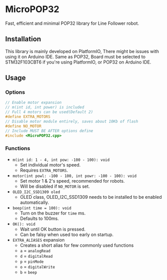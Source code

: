 # MicroPOP32
Fast, efficient and minimal POP32 library for Line Follower robot.

## Installation
This library is mainly developed on PlatformIO, There might be issues with using it on Arduino IDE.
Same as POP32, Board must be selected to STM32F103CBT6 if you're using PlatformIO, or POP32 on Arduino IDE.

## Usage
### Options
```cpp
// Enable motor expansion
// m(int id, int power) is included
// Full 4 motors can be used(Default 2)
#define EXTRA_MOTORS
// Disable motor module entirely, saves about 10Kb of flash
#define NO_MOTOR
// Include MUST BE AFTER options define
#include <MicroPOP32.cpp>
```
### Functions
 - `m(int id: 1 - 4, int pow: -100 - 100): void`
   - Set individual motor's speed.
   - Requires `EXTRA_MOTORS`.
 - `motor(int powl: -100 - 100, int powr: -100 - 100): void`
   - Set motor 1 & 2's speed, recommended for robots.
   - Will be disabled if `NO_MOTOR` is set.
 - `OLED_I2C_SSD1309 oled`
   - OLED class, OLED_I2C_SSD1309 needs to be installed to be enabled automatically.
 - `beep(int time = 100): void`
   - Turn on the buzzer for `time` ms.
   - Defaults to 100ms.
 - `OK(): void`
   - Wait until OK button is pressed.
   - Can be falsy when used too early on startup.
 - `EXTRA_ALIASES` expansion
   - Creates a short alias for few commonly used functions
   - `a` = `analogRead`
   - `d` = `digitalRead`
   - `p` = `pinMode`
   - `o` = `digitalWrite`
   - `b` = `beep`
